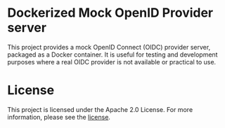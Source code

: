 # Dockerized Mock OpenID Provider server

This project provides a mock OpenID Connect (OIDC) provider server, packaged as a Docker container. It is useful for testing and development purposes where a real OIDC provider is not available or practical to use.

# License

This project is licensed under the Apache 2.0 License. For more information, please see the [license](./license).
